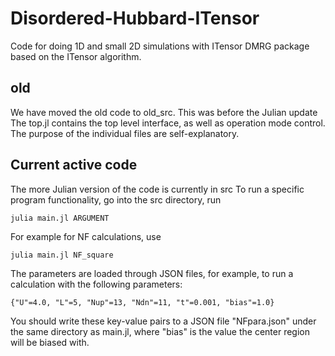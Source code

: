 # Disordered-Hubbard-ITensor
Code for doing 1D and small 2D simulations with ITensor DMRG package based on the ITensor algorithm.

## old

We have moved the old code to old_src. This was before the Julian update
The top.jl contains the top level interface, as well as operation mode control.
The purpose of the individual files are self-explanatory.


## Current active code

The more Julian version of the code is currently in src
To run a specific program functionality, go into the src directory, run

``` julia main.jl ARGUMENT ```

For example for NF calculations, use

``` julia main.jl NF_square ```

The parameters are loaded through JSON files, for example, to run a calculation with the following parameters:

``` 
{"U"=4.0, "L"=5, "Nup"=13, "Ndn"=11, "t"=0.001, "bias"=1.0}
```
You should write these key-value pairs to a JSON file "NFpara.json" under the same  directory as main.jl, where "bias" is the value the center region will be biased with. 


